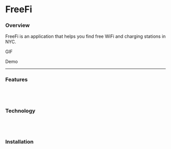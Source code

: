 # FreeFi

### Overview

FreeFi is an application that helps you find free WiFi and charging stations in NYC.

GIF

Demo
<br/>

---

### Features

## <br/>

### Technology

## <br/>

### Installation

## <br/>
